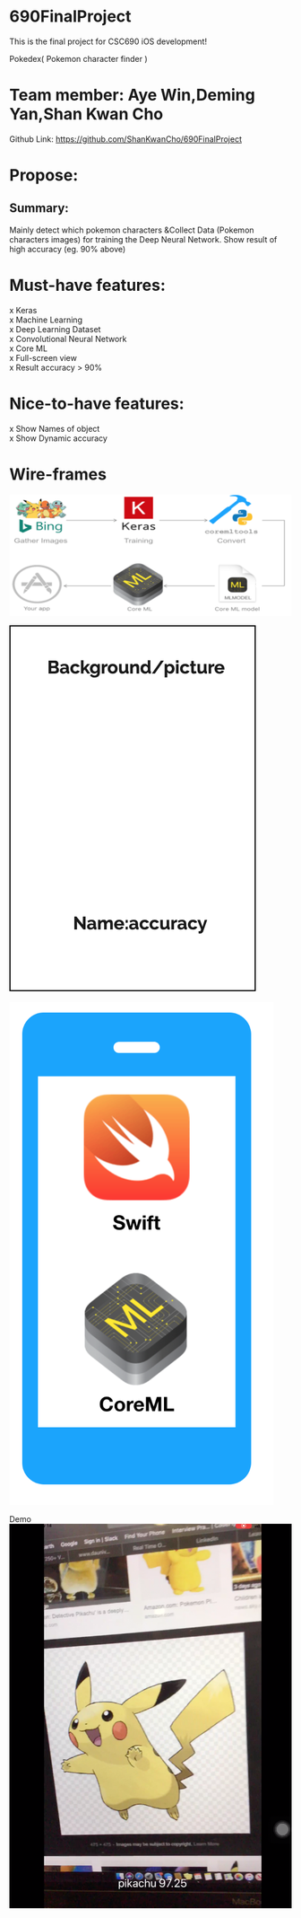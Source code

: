 # 690FinalProject
This is the final project for CSC690 iOS development!

Pokedex( Pokemon character finder ) 

Team member: Aye Win,Deming Yan,Shan Kwan Cho
==============================================

Github Link: https://github.com/ShanKwanCho/690FinalProject

Propose:
==============
Summary:
----------
Mainly detect which pokemon characters &Collect Data (Pokemon characters images) for training the Deep
Neural Network. Show result of high accuracy (eg. 90% above)


Must-have features:
=========================================
x Keras  
x Machine Learning  
x Deep Learning Dataset  
x Convolutional Neural Network   
x Core ML  
x Full-screen view  
x Result accuracy > 90%  


Nice-to-have features:
===========================================
x Show Names of object  
x Show Dynamic accuracy  

Wire-frames  
===========
![image](https://github.com/ShanKwanCho/690FinalProject/blob/master/Document%20Image/ARCH.png)

![image](https://github.com/ShanKwanCho/690FinalProject/blob/master/Document%20Image/Screen.png)

![image](https://github.com/ShanKwanCho/690FinalProject/blob/master/Document%20Image/Screen1.png)

Demo
![image](https://github.com/ShanKwanCho/690FinalProject/blob/master/Document%20Image/Screen%20Shot%202019-05-16%20at%202.40.52%20PM.png)


